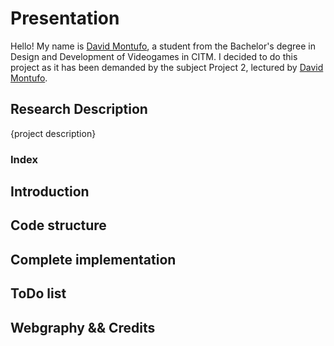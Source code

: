 # Presentation 

Hello! My name is [David Montufo](https://github.com/Montuuh), a student from the Bachelor's degree in Design and Development of Videogames in CITM. I decided to do this project as it has been demanded by the subject Project 2, lectured by [David Montufo](https://github.com/raysan5).

## Research Description

{project description}

### Index

## Introduction

## Code structure

## Complete implementation

## ToDo list

## Webgraphy && Credits
